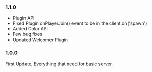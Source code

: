 ### 1.1.0

- Plugin API
- Fixed Plugin onPlayerJoin() event to be in the client.on('spawn')
- Added Color API
- Few bug fixes
- Updated Welcomer Plugin

### 1.0.0

First Update, Everything that need for basic server.
